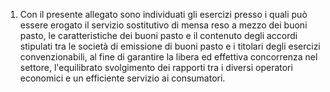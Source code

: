 1. Con il presente allegato sono individuati gli esercizi presso i quali può essere erogato il servizio sostitutivo di mensa reso a mezzo dei buoni pasto, le caratteristiche dei buoni pasto e il contenuto degli accordi stipulati tra le società di emissione di buoni pasto e i titolari degli esercizi convenzionabili, al fine di garantire la libera ed effettiva concorrenza nel settore, l'equilibrato svolgimento dei rapporti tra i diversi operatori economici e un efficiente servizio ai consumatori.